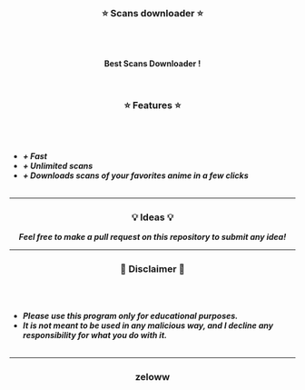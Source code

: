### <p align="center">⭐ Scans downloader ⭐</p>

<br><br>
<p align="center">
<strong>
Best Scans Downloader !
</strong>
</p>
<br>

### <p align="center">⭐ Features ⭐</p>
<br><br>
* ***+ Fast***
* ***+ Unlimited scans***
* ***+ Downloads scans of your favorites anime in a few clicks***
<br><br>


-----

### <p align="center">💡 Ideas 💡</p>

<p align="center"><strong><i>Feel free to make a pull request on this repository to submit any idea!</i></strong</p>

-----

### <p align="center">📌 Disclaimer 📌</p>

<br><br>
* ***Please use this program only for educational purposes.***
* ***It is not meant to be used in any malicious way, and I decline any responsibility for what you do with it.***
<br><br>

-----

### <p align="center">zeloww</p>
